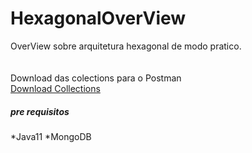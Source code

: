 # HexagonalOverView
OverView sobre arquitetura hexagonal de modo pratico. </br>
</br></br>
Download das colections para o Postman </br>
<a href="JavaHexaGonal_OverView.postman_collection.json">Download Collections</a>
</br>
<h5>pre requisitos</h5>
*Java11
*MongoDB

